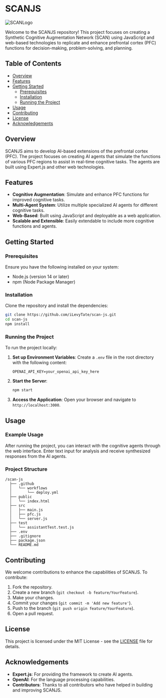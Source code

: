# SCANJS

![SCANLogo](https://github.com/user-attachments/assets/9f7ef054-691f-464a-8b8c-878acb43503d)

Welcome to the SCANJS repository! This project focuses on creating a Synthetic Cognitive Augmentation Network (SCAN) using JavaScript and web-based technologies to replicate and enhance prefrontal cortex (PFC) functions for decision-making, problem-solving, and planning.

## Table of Contents

- [Overview](#overview)
- [Features](#features)
- [Getting Started](#getting-started)
  - [Prerequisites](#prerequisites)
  - [Installation](#installation)
  - [Running the Project](#running-the-project)
- [Usage](#usage)
- [Contributing](#contributing)
- [License](#license)
- [Acknowledgements](#acknowledgements)

## Overview

SCANJS aims to develop AI-based extensions of the prefrontal cortex (PFC). The project focuses on creating AI agents that simulate the functions of various PFC regions to assist in real-time cognitive tasks. The agents are built using Expert.js and other web technologies.

## Features

- **Cognitive Augmentation**: Simulate and enhance PFC functions for improved cognitive tasks.
- **Multi-Agent System**: Utilize multiple specialized AI agents for different cognitive tasks.
- **Web-Based**: Built using JavaScript and deployable as a web application.
- **Scalable and Extensible**: Easily extendable to include more cognitive functions and agents.

## Getting Started

### Prerequisites

Ensure you have the following installed on your system:

- Node.js (version 14 or later)
- npm (Node Package Manager)

### Installation

Clone the repository and install the dependencies:

```bash
git clone https://github.com/iLevyTate/scan-js.git
cd scan-js
npm install
```

### Running the Project

To run the project locally:

1. **Set up Environment Variables**: Create a `.env` file in the root directory with the following content:
    ```env
    OPENAI_API_KEY=your_openai_api_key_here
    ```

2. **Start the Server**:
    ```bash
    npm start
    ```

3. **Access the Application**: Open your browser and navigate to `http://localhost:3000`.

## Usage

### Example Usage

After running the project, you can interact with the cognitive agents through the web interface. Enter text input for analysis and receive synthesized responses from the AI agents.

### Project Structure

```plaintext
/scan-js
  ├── .github
  │   └── workflows
  │       └── deploy.yml
  ├── public
  │   └── index.html
  ├── src
  │   ├── main.js
  │   ├── pfc.js
  │   └── server.js
  ├── test
  │   └── assistantTest.test.js
  ├── .env
  ├── .gitignore
  ├── package.json
  └── README.md
```

## Contributing

We welcome contributions to enhance the capabilities of SCANJS. To contribute:

1. Fork the repository.
2. Create a new branch (`git checkout -b feature/YourFeature`).
3. Make your changes.
4. Commit your changes (`git commit -m 'Add new feature'`).
5. Push to the branch (`git push origin feature/YourFeature`).
6. Open a pull request.

## License

This project is licensed under the MIT License - see the [LICENSE](LICENSE) file for details.

## Acknowledgements

- **Expert.js**: For providing the framework to create AI agents.
- **OpenAI**: For the language processing capabilities.
- **Contributors**: Thanks to all contributors who have helped in building and improving SCANJS.
